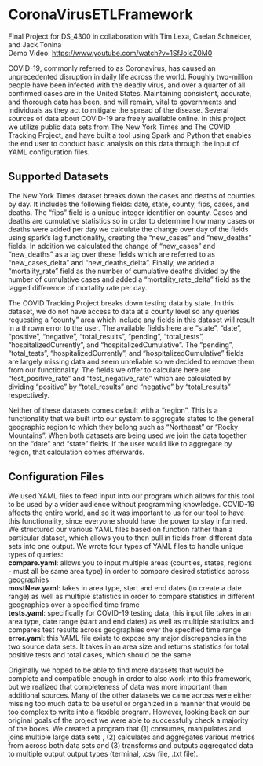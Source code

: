 # CoronaVirusETLFramework
Final Project for DS_4300 in collaboration with Tim Lexa, Caelan Schneider, and Jack Tonina <br />
Demo Video: https://www.youtube.com/watch?v=1SfJoIcZ0M0

COVID-19, commonly referred to as Coronavirus, has caused an unprecedented disruption in daily life across the world. Roughly two-million people have been infected with the deadly virus, and over a quarter of all confirmed cases are in the United States. Maintaining consistent, accurate, and thorough data has been, and will remain, vital to governments and individuals as they act to mitigate the spread of the disease. Several sources of data about COVID-19 are freely available online. In this project we utilize public data sets from The New York Times and The COVID Tracking Project, and have built a tool using Spark and Python that enables the end user to conduct basic analysis on this data through the input of YAML configuration files.

## Supported Datasets
The New York Times dataset breaks down the cases and deaths of counties by day. It includes the following fields: date, state, county, fips, cases, and deaths. The “fips” field is a unique integer identifier on county. Cases and deaths are cumulative statistics so in order to determine how many cases or deaths were added per day we calculate the change over day of the fields using spark’s lag functionality, creating the “new_cases” and “new_deaths” fields. In addition we calculated the change of “new_cases” and “new_deaths” as a lag over these fields which are referred to as “new_cases_delta” and “new_deaths_delta”. Finally, we added a “mortality_rate” field as the number of cumulative deaths divided by the number of cumulative cases and added a “mortality_rate_delta” field as the lagged difference of mortality rate per day. 

The COVID Tracking Project breaks down testing data by state. In this dataset, we do not have access to data at a county level so any queries requesting a “county” area which include any fields in this dataset will result in a thrown error to the user. The available fields here are “state”, “date”, “positive”, “negative”, “total_results”, “pending”, “total_tests”, “hospitalizedCurrently”, and “hospitalizedCumulative”. The “pending”, “total_tests”, “hospitalizedCurrently”, and “hospitalizedCumulative” fields are largely missing data and seem unreliable so we decided to remove them from our functionality. The fields we offer to calculate here are “test_positive_rate” and “test_negative_rate” which are calculated by dividing “positive” by “total_results” and “negative” by “total_results” respectively.

Neither of these datasets comes default with a “region”. This is a functionality that we built into our system to aggregate states to the general geographic region to which they belong such as “Northeast” or “Rocky Mountains”. When both datasets are being used we join the data together on the “date” and “state” fields. If the user would like to aggregate by region, that calculation comes afterwards.

## Configuration Files
We used YAML files to feed input into our program which allows for this tool to be used by a wider audience without programming knowledge. COVID-19 affects the entire world, and so it was important to us for our tool to have this functionality, since everyone should have the power to stay informed. We structured our various YAML files based on function rather than a particular dataset, which allows you to then pull in fields from different data sets into one output. We wrote four types of YAML files to handle unique types of queries: <br/>
**compare.yaml**: allows you to input multiple areas (counties, states, regions - must all be same area type) in order to compare desired statistics across geographies<br/>
**mostNew.yaml**: takes in area type, start and end dates (to create a date range) as well as multiple statistics in order to compare statistics in different geographies over a specified time frame <br/>
**tests.yaml**: specifically for COVID-19 testing data, this input file takes in an area type, date range (start and end dates) as well as multiple statistics and compares test results across geographies over the specified time range <br/>
**error.yaml**: this YAML file exists to expose any major discrepancies in the two source data sets. It takes in an area size and returns statistics for total positive tests and total cases, which should be the same. 

Originally we hoped to be able to find more datasets that would be complete and compatible enough in order to also work into this framework, but we realized that completeness of data was more important than additional sources. Many of the other datasets we came across were either missing too much data to be useful or organized in a manner that would be too complex to write into a flexible program. However, looking back on our original goals of the project we were able to successfully check a majority of the boxes. We created a program that (1) consumes, manipulates and joins multiple large data sets , (2) calculates and aggregates various metrics from across both data sets and (3) transforms and outputs aggregated data to multiple output output types (terminal, .csv file, .txt file). 
